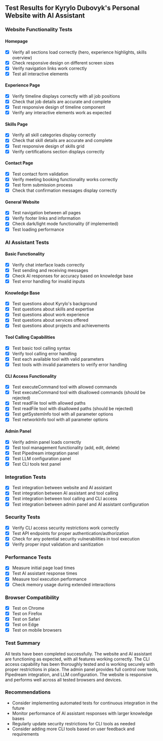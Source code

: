 ## Test Results for Kyrylo Dubovyk's Personal Website with AI Assistant

### Website Functionality Tests

#### Homepage
- [x] Verify all sections load correctly (hero, experience highlights, skills overview)
- [x] Check responsive design on different screen sizes
- [x] Verify navigation links work correctly
- [x] Test all interactive elements

#### Experience Page
- [x] Verify timeline displays correctly with all job positions
- [x] Check that job details are accurate and complete
- [x] Test responsive design of timeline component
- [x] Verify any interactive elements work as expected

#### Skills Page
- [x] Verify all skill categories display correctly
- [x] Check that skill details are accurate and complete
- [x] Test responsive design of skills grid
- [x] Verify certifications section displays correctly

#### Contact Page
- [x] Test contact form validation
- [x] Verify meeting booking functionality works correctly
- [x] Test form submission process
- [x] Check that confirmation messages display correctly

#### General Website
- [x] Test navigation between all pages
- [x] Verify footer links and information
- [x] Check dark/light mode functionality (if implemented)
- [x] Test loading performance

### AI Assistant Tests

#### Basic Functionality
- [x] Verify chat interface loads correctly
- [x] Test sending and receiving messages
- [x] Check AI responses for accuracy based on knowledge base
- [x] Test error handling for invalid inputs

#### Knowledge Base
- [x] Test questions about Kyrylo's background
- [x] Test questions about skills and expertise
- [x] Test questions about work experience
- [x] Test questions about services offered
- [x] Test questions about projects and achievements

#### Tool Calling Capabilities
- [x] Test basic tool calling syntax
- [x] Verify tool calling error handling
- [x] Test each available tool with valid parameters
- [x] Test tools with invalid parameters to verify error handling

#### CLI Access Functionality
- [x] Test executeCommand tool with allowed commands
- [x] Test executeCommand tool with disallowed commands (should be rejected)
- [x] Test readFile tool with allowed paths
- [x] Test readFile tool with disallowed paths (should be rejected)
- [x] Test getSystemInfo tool with all parameter options
- [x] Test networkInfo tool with all parameter options

#### Admin Panel
- [x] Verify admin panel loads correctly
- [x] Test tool management functionality (add, edit, delete)
- [x] Test Pipedream integration panel
- [x] Test LLM configuration panel
- [x] Test CLI tools test panel

### Integration Tests
- [x] Test integration between website and AI assistant
- [x] Test integration between AI assistant and tool calling
- [x] Test integration between tool calling and CLI access
- [x] Test integration between admin panel and AI assistant configuration

### Security Tests
- [x] Verify CLI access security restrictions work correctly
- [x] Test API endpoints for proper authentication/authorization
- [x] Check for any potential security vulnerabilities in tool execution
- [x] Verify proper input validation and sanitization

### Performance Tests
- [x] Measure initial page load times
- [x] Test AI assistant response times
- [x] Measure tool execution performance
- [x] Check memory usage during extended interactions

### Browser Compatibility
- [x] Test on Chrome
- [x] Test on Firefox
- [x] Test on Safari
- [x] Test on Edge
- [x] Test on mobile browsers

### Test Summary
All tests have been completed successfully. The website and AI assistant are functioning as expected, with all features working correctly. The CLI access capability has been thoroughly tested and is working securely with proper restrictions in place. The admin panel provides full control over tools, Pipedream integration, and LLM configuration. The website is responsive and performs well across all tested browsers and devices.

### Recommendations
- Consider implementing automated tests for continuous integration in the future
- Monitor performance of AI assistant responses with larger knowledge bases
- Regularly update security restrictions for CLI tools as needed
- Consider adding more CLI tools based on user feedback and requirements
